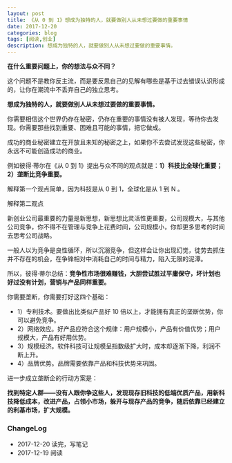 ```yaml
---
layout: post
title: 《从 0 到 1》想成为独特的人，就要做别人从未想过要做的重要事情
date: 2017-12-20
categories: blog
tags: [阅读,创业]
description: 想成为独特的人，就要做别人从未想过要做的重要事情。
---
```



**在什么重要问题上，你的想法与众不同？**

这个问题不是教你反主流，而是要反思自己的见解有哪些是基于过去错误认识形成的，让你在潮流中不丢弃自己的独立思考。

**想成为独特的人，就要做别人从未想过要做的重要事情。**

你需要相信这个世界仍存在秘密，仍存在重要的事情没有被人发现，等待你去发现。你需要那些找到重要、困难且可能的事情，把它做成。

成功的商业秘密建立在开放且未知的秘密之上，如果你不去尝试发现这些秘密，你永远不可能创造成功的商业。

例如彼得·蒂尔在《从 0 到 1》提出与众不同的观点就是：**1）科技比全球化重要；2）垄断比竞争重要。**

解释第一个观点简单，因为科技是从 0 到 1，全球化是从 1 到 N 。

解释第二观点

新创业公司最重要的力量是新思想，新思想比灵活性更重要，公司规模大，与其他公司竞争，你不得不在管理与竞争上花费时间，公司规模小，你却更多思考的时间去思考公司战略。

一般人以为竞争是良性循环，所以沉溺竞争，但这样会让你出现幻觉，徒劳去抓住并不存在的机会，在争锋相对中消耗自己的时间与精力，陷入无限的泥潭。

所以，彼得·蒂尔总结：**竞争性市场很难赚钱，大胆尝试胜过平庸保守，坏计划也好过没有计划，营销与产品同样重要。**

你需要垄断，你需要打好这四个基础：

* 1）专利技术。要做出比类似产品好 10 倍以上，才能拥有真正的垄断优势，你可以避免竞争。
* 2）网络效应。好产品应符合这个规律：用户规模小，产品有价值优势；用户规模大，产品有好用优势。
* 3）规模经济。软件科技可让规模呈指数级扩大时，成本却逐渐下降，利润不断上升。
* 4）品牌优势。品牌需要依靠产品和科技优势来巩固。

进一步成立垄断企的行动方案是：

**找到特定人群——没有人跟你争这些人，发现现存旧科技的低端优质产品，用新科技降低成本，改进产品，占领小市场，躲开与现存产品的竞争，随后依靠已经建立的利基市场，扩大规模。**

### ChangeLog

- 2017-12-20 读完，写笔记
- 2017-12-19 阅读



